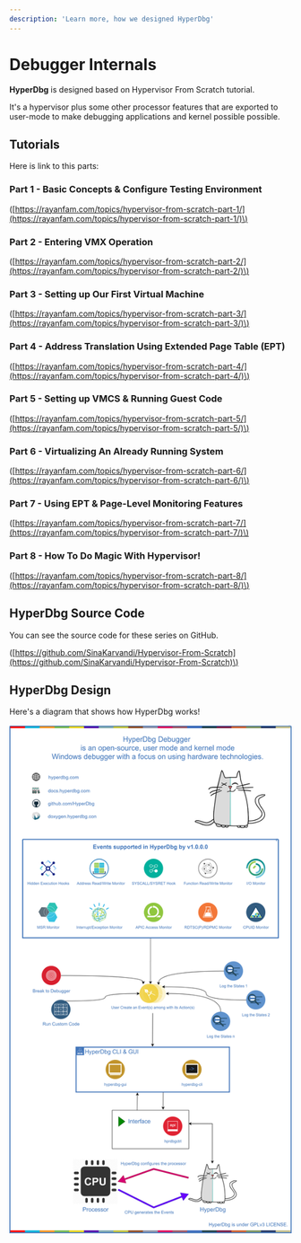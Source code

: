 ```yaml
---
description: 'Learn more, how we designed HyperDbg'
---
```


# Debugger Internals

**HyperDbg** is designed based on Hypervisor From Scratch tutorial.

It's a hypervisor plus some other processor features that are exported to user-mode to make debugging applications and kernel possible possible.

## Tutorials

Here is link to this parts:

### **Part 1 - Basic Concepts & Configure Testing Environment**

 \([https://rayanfam.com/topics/hypervisor-from-scratch-part-1/](https://rayanfam.com/topics/hypervisor-from-scratch-part-1/)\)

### **Part 2 - Entering VMX Operation**

\([https://rayanfam.com/topics/hypervisor-from-scratch-part-2/](https://rayanfam.com/topics/hypervisor-from-scratch-part-2/)\)

### **Part 3 - Setting up Our First Virtual Machine**

\([https://rayanfam.com/topics/hypervisor-from-scratch-part-3/](https://rayanfam.com/topics/hypervisor-from-scratch-part-3/)\)

### **Part 4 - Address Translation Using Extended Page Table \(EPT\)**

\([https://rayanfam.com/topics/hypervisor-from-scratch-part-4/](https://rayanfam.com/topics/hypervisor-from-scratch-part-4/)\)

### **Part 5 - Setting up VMCS & Running Guest Code**

\([https://rayanfam.com/topics/hypervisor-from-scratch-part-5/](https://rayanfam.com/topics/hypervisor-from-scratch-part-5/)\)

### **Part 6 - Virtualizing An Already Running System** 

\([https://rayanfam.com/topics/hypervisor-from-scratch-part-6/](https://rayanfam.com/topics/hypervisor-from-scratch-part-6/)\)

### **Part 7 - Using EPT & Page-Level Monitoring Features** 

\([https://rayanfam.com/topics/hypervisor-from-scratch-part-7/](https://rayanfam.com/topics/hypervisor-from-scratch-part-7/)\)

### **Part 8 - How To Do Magic With Hypervisor!** 

\([https://rayanfam.com/topics/hypervisor-from-scratch-part-8/](https://rayanfam.com/topics/hypervisor-from-scratch-part-8/)\)

## HyperDbg Source Code

You can see the source code for these series on GitHub.

\([https://github.com/SinaKarvandi/Hypervisor-From-Scratch](https://github.com/SinaKarvandi/Hypervisor-From-Scratch)\)

## HyperDbg Design 

Here's a diagram that shows how HyperDbg works!

![](../../.gitbook/assets/diagram_hq_v1.png)



